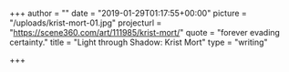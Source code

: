 +++
author = ""
date = "2019-01-29T01:17:55+00:00"
picture = "/uploads/krist-mort-01.jpg"
projecturl = "https://scene360.com/art/111985/krist-mort/"
quote = "forever evading certainty."
title = "Light through Shadow: Krist Mort"
type = "writing"

+++
